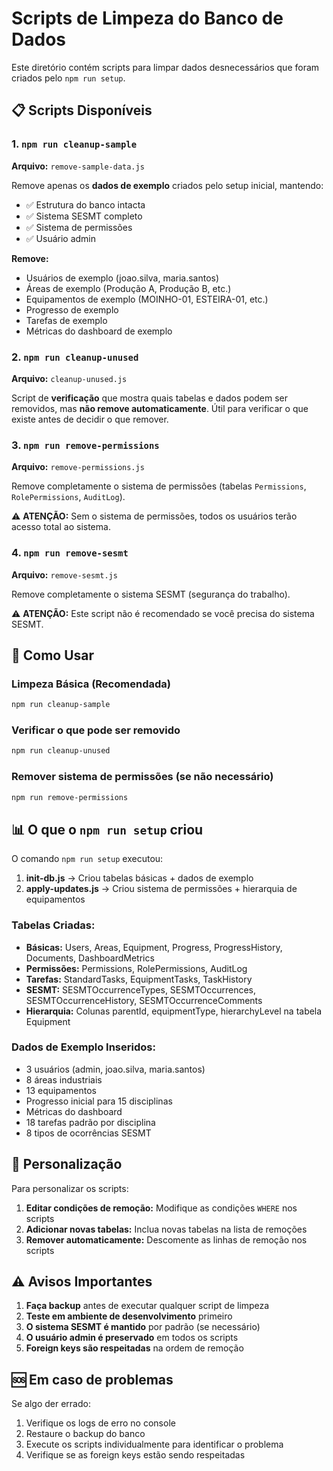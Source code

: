 # Scripts de Limpeza do Banco de Dados

Este diretório contém scripts para limpar dados desnecessários que foram criados pelo `npm run setup`.

## 📋 Scripts Disponíveis

### 1. `npm run cleanup-sample`
**Arquivo:** `remove-sample-data.js`

Remove apenas os **dados de exemplo** criados pelo setup inicial, mantendo:
- ✅ Estrutura do banco intacta
- ✅ Sistema SESMT completo
- ✅ Sistema de permissões
- ✅ Usuário admin

**Remove:**
- Usuários de exemplo (joao.silva, maria.santos)
- Áreas de exemplo (Produção A, Produção B, etc.)
- Equipamentos de exemplo (MOINHO-01, ESTEIRA-01, etc.)
- Progresso de exemplo
- Tarefas de exemplo
- Métricas do dashboard de exemplo

### 2. `npm run cleanup-unused`
**Arquivo:** `cleanup-unused.js`

Script de **verificação** que mostra quais tabelas e dados podem ser removidos, mas **não remove automaticamente**. Útil para verificar o que existe antes de decidir o que remover.

### 3. `npm run remove-permissions`
**Arquivo:** `remove-permissions.js`

Remove completamente o sistema de permissões (tabelas `Permissions`, `RolePermissions`, `AuditLog`).

⚠️ **ATENÇÃO:** Sem o sistema de permissões, todos os usuários terão acesso total ao sistema.

### 4. `npm run remove-sesmt`
**Arquivo:** `remove-sesmt.js`

Remove completamente o sistema SESMT (segurança do trabalho).

⚠️ **ATENÇÃO:** Este script não é recomendado se você precisa do sistema SESMT.

## 🚀 Como Usar

### Limpeza Básica (Recomendada)
```bash
npm run cleanup-sample
```

### Verificar o que pode ser removido
```bash
npm run cleanup-unused
```

### Remover sistema de permissões (se não necessário)
```bash
npm run remove-permissions
```

## 📊 O que o `npm run setup` criou

O comando `npm run setup` executou:

1. **init-db.js** → Criou tabelas básicas + dados de exemplo
2. **apply-updates.js** → Criou sistema de permissões + hierarquia de equipamentos

### Tabelas Criadas:
- **Básicas:** Users, Areas, Equipment, Progress, ProgressHistory, Documents, DashboardMetrics
- **Permissões:** Permissions, RolePermissions, AuditLog
- **Tarefas:** StandardTasks, EquipmentTasks, TaskHistory
- **SESMT:** SESMTOccurrenceTypes, SESMTOccurrences, SESMTOccurrenceHistory, SESMTOccurrenceComments
- **Hierarquia:** Colunas parentId, equipmentType, hierarchyLevel na tabela Equipment

### Dados de Exemplo Inseridos:
- 3 usuários (admin, joao.silva, maria.santos)
- 8 áreas industriais
- 13 equipamentos
- Progresso inicial para 15 disciplinas
- Métricas do dashboard
- 18 tarefas padrão por disciplina
- 8 tipos de ocorrências SESMT

## 🔧 Personalização

Para personalizar os scripts:

1. **Editar condições de remoção:** Modifique as condições `WHERE` nos scripts
2. **Adicionar novas tabelas:** Inclua novas tabelas na lista de remoções
3. **Remover automaticamente:** Descomente as linhas de remoção nos scripts

## ⚠️ Avisos Importantes

1. **Faça backup** antes de executar qualquer script de limpeza
2. **Teste em ambiente de desenvolvimento** primeiro
3. **O sistema SESMT é mantido** por padrão (se necessário)
4. **O usuário admin é preservado** em todos os scripts
5. **Foreign keys são respeitadas** na ordem de remoção

## 🆘 Em caso de problemas

Se algo der errado:

1. Verifique os logs de erro no console
2. Restaure o backup do banco
3. Execute os scripts individualmente para identificar o problema
4. Verifique se as foreign keys estão sendo respeitadas
